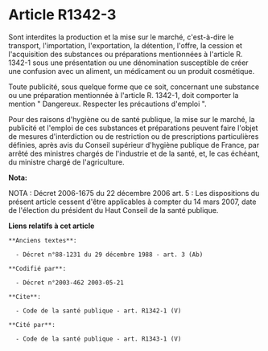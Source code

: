 # Article R1342-3

Sont interdites la production et la mise sur le marché, c'est-à-dire le transport, l'importation, l'exportation, la
détention, l'offre, la cession et l'acquisition des substances ou préparations mentionnées à l'article R. 1342-1 sous une
présentation ou une dénomination susceptible de créer une confusion avec un aliment, un médicament ou un produit cosmétique.

Toute publicité, sous quelque forme que ce soit, concernant une substance ou une préparation mentionnée à l'article R.
1342-1, doit comporter la mention " Dangereux. Respecter les précautions d'emploi ".

Pour des raisons d'hygiène ou de santé publique, la mise sur le marché, la publicité et l'emploi de ces substances et
préparations peuvent faire l'objet de mesures d'interdiction ou de restriction ou de prescriptions particulières définies,
après avis du Conseil supérieur d'hygiène publique de France, par arrêté des ministres chargés de l'industrie et de la santé,
et, le cas échéant, du ministre chargé de l'agriculture.

**Nota:**

NOTA : Décret 2006-1675 du 22 décembre 2006 art. 5 : Les dispositions du présent article cessent d'être applicables à compter
du 14 mars 2007, date de l'élection du président du Haut Conseil de la santé publique.

**Liens relatifs à cet article**

	**Anciens textes**:

	  - Décret n°88-1231 du 29 décembre 1988 - art. 3 (Ab)

	**Codifié par**:

	  - Décret n°2003-462 2003-05-21

	**Cite**:

	  - Code de la santé publique - art. R1342-1 (V)

	**Cité par**:

	  - Code de la santé publique - art. R1343-1 (V)
